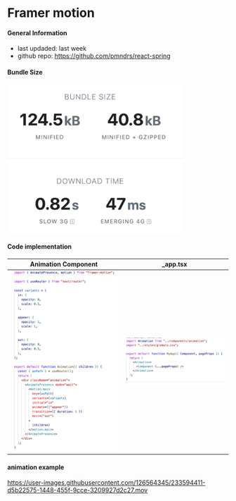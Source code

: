 # Framer motion
#### General Information 
+ last updaded: last week
+ github repo: https://github.com/pmndrs/react-spring

#### Bundle Size 
<img src= "./BundleSizeFramerMotion.png" width="400"/>

#### Code implementation

Animation Component            |  _app.tsx
:-------------------------:|:-------------------------:
<img src= "./AnimationComponentFramerMotion.png" width="400"/>  |  <img src= "./RootComponentFramerMotion.png" width="400"/>

#### animation example




https://user-images.githubusercontent.com/126564345/233594411-d5b22575-1448-455f-9cce-3209927d2c27.mov



